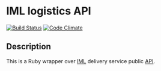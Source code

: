 # IML logistics API

[![Build Status](https://travis-ci.org/kinderly/iml_logistics_api.svg)](https://travis-ci.org/kinderly/iml_logistics_api)
[![Code Climate](https://codeclimate.com/github/kinderly/iml_logistics_api/badges/gpa.svg)](https://codeclimate.com/github/kinderly/iml_logistics_api)

## Description

This is a Ruby wrapper over [IML](http://iml.ru "iml.ru") delivery service public [API](http://imlogistic.ru/Docs/XML_REQ.pdf "IML API").

